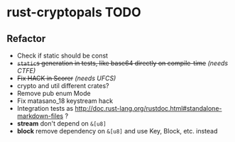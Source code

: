 # rust-cryptopals TODO

## Refactor

- Check if static should be const
- ~~`static`s generation in tests, like base64 directly on compile-time~~
  *(needs CTFE)*
- ~~Fix HACK in Scorer~~ *(needs UFCS)*
- crypto and util different crates?
- Remove pub enum Mode
- Fix matasano_18 keystream hack
- Integration tests as http://doc.rust-lang.org/rustdoc.html#standalone-markdown-files ?
- **stream** don't depend on `&[u8]`
- **block** remove dependency on `&[u8]` and use Key, Block, etc. instead
